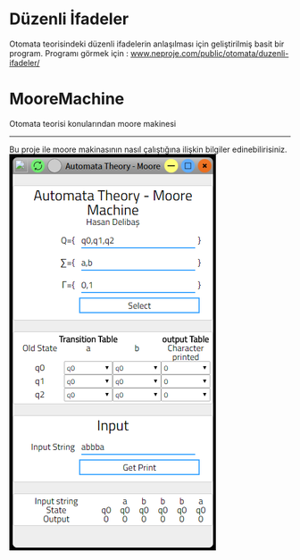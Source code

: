 # Düzenli İfadeler
Otomata teorisindeki düzenli ifadelerin anlaşılması için geliştirilmiş basit bir program.
Programı görmek için : <a href='www.neproje.com/public/otomata/duzenli-ifadeler/'> www.neproje.com/public/otomata/duzenli-ifadeler/ </a>

# MooreMachine
Otomata teorisi konularından moore makinesi<hr>
Bu proje ile moore makinasının nasıl çalıştığına ilişkin bilgiler edinebilirisiniz.
<img src='moore.png'>

